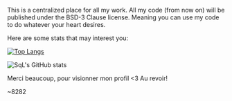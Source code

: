 This is a centralized place for all my work.
All my code (from now on) will be published under the BSD-3 Clause license.
Meaning you can use my code to do whatever your heart desires.

Here are some stats that may interest you:

[![Top Langs](https://github-readme-stats.vercel.app/api/top-langs/?username=SqLait&layout=compact&theme=dracula&langs_count=20)](https://github.com/anuraghazra/github-readme-stats)

![SqL's GitHub stats](https://github-readme-stats.vercel.app/api?username=SqLait&show_icons=true&theme=dracula)


Merci beaucoup, pour visionner mon profil <3
Au revoir!

~8282
